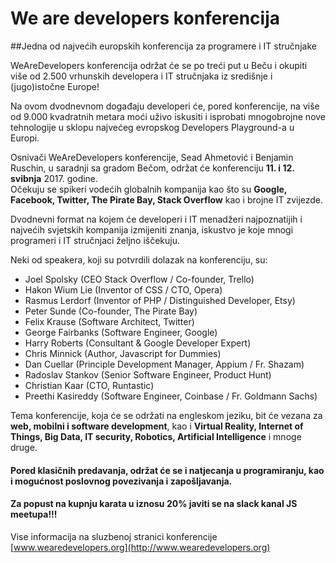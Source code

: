 # We are developers konferencija
##Jedna od najvećih europskih konferencija za programere i IT stručnjake

WeAreDevelopers konferencija održat će se po treći put u Beču i okupiti više od 2.500 vrhunskih 
developera i IT stručnjaka iz središnje i (jugo)istočne Europe!

Na ovom dvodnevnom događaju developeri će, pored konferencije, 
na više od 9.000 kvadratnih metara moći uživo iskusiti i isprobati mnogobrojne 
nove tehnologije u sklopu najvećeg evropskog Developers Playground-a u Europi.  

Osnivači WeAreDevelopers konferencije, Sead Ahmetović i Benjamin Ruschin,
u saradnji sa gradom Bečom, održat će konferenciju **11. i 12. svibnja** 2017. godine.  
Očekuju se spikeri vodećih globalnih kompanija kao što su **Google, Facebook, Twitter, The Pirate Bay, Stack Overflow** kao i brojne IT zvijezde.  

Dvodnevni format na kojem će developeri i IT menadžeri najpoznatijih i najvećih svjetskih 
kompanija izmijeniti znanja, iskustvo je koje mnogi programeri i IT stručnjaci željno iščekuju.  

Neki od speakera, koji su potvrdili dolazak na konferenciju, su:

- Joel Spolsky (CEO Stack Overflow / Co-founder, Trello)
- Hakon Wium Lie (Inventor of CSS / CTO, Opera)
- Rasmus Lerdorf (Inventor of PHP / Distinguished Developer, Etsy)
- Peter Sunde (Co-founder, The Pirate Bay)
- Felix Krause (Software Architect, Twitter)
- George Fairbanks (Software Engineer, Google)
- Harry Roberts (Consultant & Google Developer Expert)
- Chris Minnick (Author, Javascript for Dummies)
- Dan Cuellar (Principle Development Manager, Appium / Fr. Shazam)
- Radoslav Stankov (Senior Software Engineer, Product Hunt)
- Christian Kaar (CTO, Runtastic)
- Preethi Kasireddy (Software Engineer, Coinbase / Fr. Goldmann Sachs)

Tema konferencije, koja će se održati na engleskom jeziku, bit će vezana za **web, mobilni i software development**, 
kao i **Virtual Reality, Internet of Things, Big Data, IT security, Robotics, Artificial Intelligence** i mnoge druge.

#### Pored klasičnih predavanja, održat će se i natjecanja u programiranju, kao i mogućnost poslovnog povezivanja i zapošljavanja.  

#### Za popust na kupnju karata u iznosu 20% javiti se na slack kanal JS meetupa!!!

Vise informacija na sluzbenoj stranici konferencije [www.wearedevelopers.org](http://www.wearedevelopers.org)
